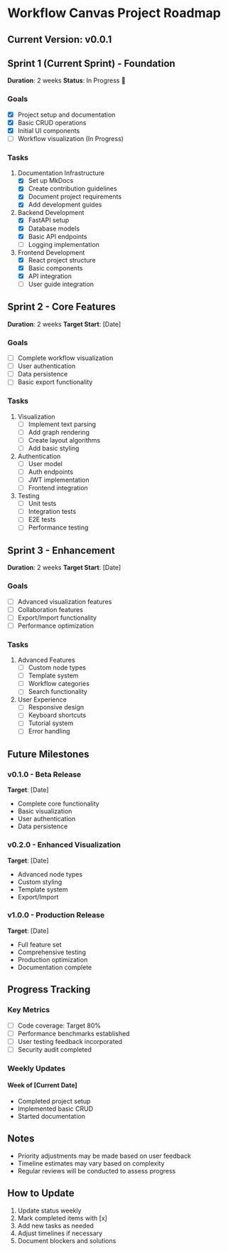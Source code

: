 # Workflow Canvas Project Roadmap

## Current Version: v0.0.1

## Sprint 1 (Current Sprint) - Foundation
**Duration**: 2 weeks
**Status**: In Progress 🚧

### Goals
- [x] Project setup and documentation
- [x] Basic CRUD operations
- [x] Initial UI components
- [ ] Workflow visualization (In Progress)

### Tasks
1. Documentation Infrastructure
   - [x] Set up MkDocs
   - [x] Create contribution guidelines
   - [x] Document project requirements
   - [x] Add development guides

2. Backend Development
   - [x] FastAPI setup
   - [x] Database models
   - [x] Basic API endpoints
   - [ ] Logging implementation

3. Frontend Development
   - [x] React project structure
   - [x] Basic components
   - [x] API integration
   - [ ] User guide integration

## Sprint 2 - Core Features
**Duration**: 2 weeks
**Target Start**: [Date]

### Goals
- [ ] Complete workflow visualization
- [ ] User authentication
- [ ] Data persistence
- [ ] Basic export functionality

### Tasks
1. Visualization
   - [ ] Implement text parsing
   - [ ] Add graph rendering
   - [ ] Create layout algorithms
   - [ ] Add basic styling

2. Authentication
   - [ ] User model
   - [ ] Auth endpoints
   - [ ] JWT implementation
   - [ ] Frontend integration

3. Testing
   - [ ] Unit tests
   - [ ] Integration tests
   - [ ] E2E tests
   - [ ] Performance testing

## Sprint 3 - Enhancement
**Duration**: 2 weeks
**Target Start**: [Date]

### Goals
- [ ] Advanced visualization features
- [ ] Collaboration features
- [ ] Export/Import functionality
- [ ] Performance optimization

### Tasks
1. Advanced Features
   - [ ] Custom node types
   - [ ] Template system
   - [ ] Workflow categories
   - [ ] Search functionality

2. User Experience
   - [ ] Responsive design
   - [ ] Keyboard shortcuts
   - [ ] Tutorial system
   - [ ] Error handling

## Future Milestones

### v0.1.0 - Beta Release
**Target**: [Date]
- Complete core functionality
- Basic visualization
- User authentication
- Data persistence

### v0.2.0 - Enhanced Visualization
**Target**: [Date]
- Advanced node types
- Custom styling
- Template system
- Export/Import

### v1.0.0 - Production Release
**Target**: [Date]
- Full feature set
- Comprehensive testing
- Production optimization
- Documentation complete

## Progress Tracking

### Key Metrics
- [ ] Code coverage: Target 80%
- [ ] Performance benchmarks established
- [ ] User testing feedback incorporated
- [ ] Security audit completed

### Weekly Updates
#### Week of [Current Date]
- Completed project setup
- Implemented basic CRUD
- Started documentation

## Notes
- Priority adjustments may be made based on user feedback
- Timeline estimates may vary based on complexity
- Regular reviews will be conducted to assess progress

## How to Update
1. Update status weekly
2. Mark completed items with [x]
3. Add new tasks as needed
4. Adjust timelines if necessary
5. Document blockers and solutions
